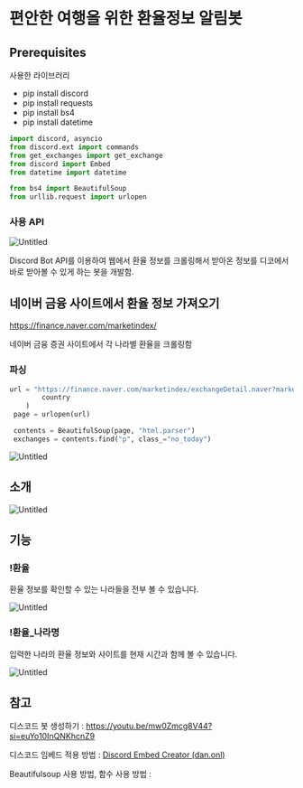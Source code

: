 # 편안한 여행을 위한 환율정보 알림봇

## **Prerequisites**

사용한 라이브러리

- pip install discord
- pip install requests
- pip install bs4
- pip install datetime

```python
import discord, asyncio
from discord.ext import commands
from get_exchanges import get_exchange
from discord import Embed
from datetime import datetime

from bs4 import BeautifulSoup
from urllib.request import urlopen
```

### 사용 API

![Untitled](https://prod-files-secure.s3.us-west-2.amazonaws.com/8e2df0eb-1ad3-4acb-a162-511b7b9230ed/8c4daced-e2b1-4a81-84da-f2f35787b46f/Untitled.png)

Discord Bot API를 이용하여 웹에서 환율 정보를 크롤링해서 받아온 정보를 디코에서 바로 받아볼 수 있게 하는 봇을 개발함.

## 네이버 금융 사이트에서 환율 정보 가져오기

https://finance.naver.com/marketindex/

네이버 금융 증권 사이트에서 각 나라별 환율을 크롤링함

### 파싱

```python
url = "https://finance.naver.com/marketindex/exchangeDetail.naver?marketindexCd=FX_{}KRW".format(
        country
    )
 page = urlopen(url)

 contents = BeautifulSoup(page, "html.parser")
 exchanges = contents.find("p", class_="no_today")
```

![Untitled](https://prod-files-secure.s3.us-west-2.amazonaws.com/8e2df0eb-1ad3-4acb-a162-511b7b9230ed/924689ca-cab2-4ce6-9eee-a85f123cf5e9/Untitled.png)

## 소개

![Untitled](https://prod-files-secure.s3.us-west-2.amazonaws.com/8e2df0eb-1ad3-4acb-a162-511b7b9230ed/130ae965-b31d-443a-98fe-9e9fa8071035/Untitled.png)

## 기능

### !환율

환율 정보를 확인할 수 있는 나라들을 전부 볼 수 있습니다.

![Untitled](https://prod-files-secure.s3.us-west-2.amazonaws.com/8e2df0eb-1ad3-4acb-a162-511b7b9230ed/b8bab029-4c3b-417d-b256-98d8b4855e50/Untitled.png)

### !환율_나라명

입력한 나라의 환율 정보와 사이트를 현재 시간과 함께 볼 수 있습니다.

![Untitled](https://prod-files-secure.s3.us-west-2.amazonaws.com/8e2df0eb-1ad3-4acb-a162-511b7b9230ed/14567ebd-e4cc-4916-9179-a95904d16c1a/Untitled.png)

## 참고

디스코드 봇 생성하기 : https://youtu.be/mw0Zmcg8V44?si=euYo10InQNKhcnZ9

디스코드 임베드 적용 방법 : [Discord Embed Creator (dan.onl)](https://embed.dan.onl/)

Beautifulsoup 사용 방법, 함수 사용 방법 :
